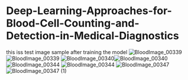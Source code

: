 # Deep-Learning-Approaches-for-Blood-Cell-Counting-and-Detection-in-Medical-Diagnostics
this iss test image sample after training the model 
![BloodImage_00339](https://github.com/user-attachments/assets/e9145fa6-5878-481c-91ee-6f020de98347)![BloodImage_00339](https://github.com/user-attachments/assets/22198958-121b-46c9-9131-640eee0ef7d7)
![BloodImage_00340](https://github.com/user-attachments/assets/c51e084a-5d34-4d1b-a935-42c0e119c796)![BloodImage_00340](https://github.com/user-attachments/assets/1ad3aebe-32a9-4b3e-9fff-eafc548794cf)
![BloodImage_00344](https://github.com/user-attachments/assets/a2db8b5e-0aa6-4632-b9f6-dc260181f13b)
![BloodImage_00344](https://github.com/user-attachments/assets/b74120f8-0168-4216-bc51-b89caeaedc2a)
![BloodImage_00347](https://github.com/user-attachments/assets/f07c5286-187f-41ce-a31a-ccb7805df1df)
![BloodImage_00347 (1)](https://github.com/user-attachments/assets/daeada32-2bf8-4413-9d6c-da8843b5336c)



